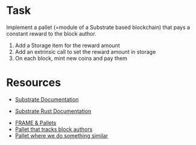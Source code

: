 # Task

Implement a pallet (=module of a Substrate based blockchain) that pays a constant reward to the block author.

1. Add a Storage item for the reward amount
2. Add an extrinsic call to set the reward amount in storage
3. On each block, mint new coins and pay them

# Resources

* [Substrate Documentation](https://docs.substrate.io)
+ [Substrate Rust Documentation](https://paritytech.github.io/substrate/)
* [FRAME & Pallets](https://docs.substrate.io/reference/frame-pallets/)
* [Pallet that tracks block authors](https://github.com/paritytech/substrate/blob/master/frame/authorship/src/lib.rs)
* [Pallet where we do something similar](https://github.com/KILTprotocol/kilt-node/blob/develop/pallets/parachain-staking/src/lib.rs)
